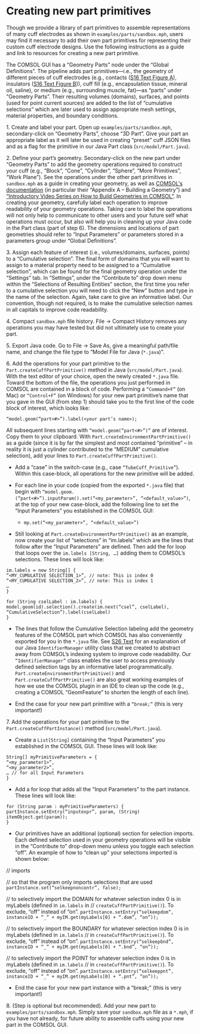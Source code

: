 # Creating new part primitives
Though we provide a library of part primitives to assemble
representations of many cuff electrodes as shown in
`examples/parts/sandbox.mph`, users may find it necessary to add their own
part primitives for representing their custom cuff electrode designs.
Use the following instructions as a guide and link to resources for
creating a new part primitive.

The COMSOL GUI has a “Geometry Parts” node under the “Global
Definitions”. The pipeline adds part primitives—i.e., the geometry of
different pieces of cuff electrodes (e.g., contacts ([S16 Text Figure A](S16-Library-of-part-primitives-for-electrode-contacts-and-cuffs)),
insulators ([S16 Text Figure B](S16-Library-of-part-primitives-for-electrode-contacts-and-cuffs))), cuff fill (e.g., encapsulation tissue,
mineral oil, saline), or medium (e.g., surrounding muscle, fat)—as
“parts” under “Geometry Parts”. Their resulting volumes (domains),
surfaces, and points (used for point current sources) are added to the
list of “cumulative selections” which are later used to assign
appropriate mesh settings, material properties, and boundary conditions.

1\. Create and label your part. Open up `examples/parts/sandbox.mph`,
secondary-click on “Geometry Parts”, choose “3D Part”. Give your part an
appropriate label as it will later be used in creating “preset” cuff
JSON files and as a flag for the primitive in our Java Part class
(`src/model/Part.java`).

2\. Define your part’s geometry. Secondary-click on the new part under
“Geometry Parts” to add the geometry operations required to construct
your cuff (e.g., “Block”, “Cone”, “Cylinder”, “Sphere”, “More
Primitives”, “Work Plane”). See the operations under the other part
primitives in `sandbox.mph` as a guide in creating your geometry, as well
as [COMSOL's
documentation](https://cdn.comsol.com/doc/5.5/IntroductionToCOMSOLMultiphysics.pdf)
(in particular their “Appendix A – Building a Geometry”) and
[“Introductory Video Series on How to Build Geometries in
COMSOL”](https://www.comsol.com/video/introductory-video-series-on-how-to-build-geometries-in-comsol).
In creating your geometry, carefully label each operation to improve
readability of your geometry operations. Taking care to label the
operations will not only help to communicate to other users and your
future self what operations must occur, but also will help you in
cleaning up your Java code in the Part class (part of step 6). The
dimensions and locations of part geometries should refer to “Input
Parameters” or parameters stored in a parameters group under “Global
Definitions”.

3\. Assign each feature of interest (i.e., volumes/domains, surfaces,
points) to a “Cumulative selection”. The final form of domains that you
will want to assign to a material property need to be assigned to a
“Cumulative selection”, which can be found for the final geometry
operation under the “Settings” tab. In “Settings”, under the “Contribute
to” drop down menu within the “Selections of Resulting Entities”
section, the first time you refer to a cumulative selection you will
need to click the “New” button and type in the name of the selection.
Again, take care to give an informative label. Our convention, though
not required, is to make the cumulative selection names in all capitals
to improve code readability.

4\. Compact `sandbox.mph` file history. File -\> Compact History removes
any operations you may have tested but did not ultimately use to create
your part.

5\. Export Java code. Go to File -\> Save As, give a meaningful
path/file name, and change the file type to “Model File for Java
(`*.java`)”.

6\. Add the operations for your part primitive to the
`Part.createCuffPartPrimitive()` method in Java (`src/model/Part.java`).
With the text editor of your choice, open the newly created `*.java`
file. Toward the bottom of the file, the operations you just performed
in COMSOL are contained in a block of code. Performing a `“Command+F”` (on
Mac) or `“Control+F”` (on Windows) for your new part primitive’s name that
you gave in the GUI (from step 1) should take you to the first line of
the code block of interest, which looks like:

```
“model.geom(“part<#>”).label(<your part’s name>);
```

All subsequent lines starting with `“model.geom(“part<#>”)”` are of
interest. Copy them to your clipboard. With
`Part.createEnvironmentPartPrimitive()` as a guide (since it is by far the
simplest and most contained “primitive” – in reality it is just a
cylinder contributed to the “MEDIUM” cumulative selection), add your
lines to `Part.createCuffPartPrimitive()`.

  - Add a “case” in the switch-case (e.g., case `“TubeCuff_Primitive”`).
    Within this case-block, all operations for the new primitive will be
    added.

  - For each line in your code (copied from the exported `*.java` file)
    that begin with
    `“model.geom.(“part<#>”).inputParam().set(“<my_parameter>”,
    “<default_value>”)`, at the top of your new case-block, add the
    following line to set the “Input Parameters” you established in the
    COMSOL GUI:

      - `mp.set(“<my_parameter>”, “<default_value>”)`

  - Still looking at `Part.createEnvironmentPartPrimitive()` as an
    example, now create your list of “selections” in “im.labels” which
    are the lines that follow after the “Input Parameters” are defined.
    Then add the for loop that loops over the `im.labels [String, …]`
    adding them to COMSOL’s selections. These lines will look like:

```
im.labels = new String[] {
“<MY_CUMULATIVE SELECTION_1>”, // note: This is index 0
“<MY_CUMULATIVE SELECTION_2>”, // note: This is index 1
…
}
```

```
for (String cselLabel : im.labels) {
model.geom(id).selection().create(im.next(“csel”, cselLabel),
“CumulativeSelection”).label(cselLabel)
}
```

  - The lines that follow the Cumulative Selection labeling add the
    geometry features of the COMSOL part which COMSOL has also
    conveniently exported for you in the `*.java` file. See [S26 Text](S26-Java-utility-classes) for an explanation of our Java
    `IdentifierManager` utility class that we created to abstract away from COMSOL’s
    indexing system to improve code readability. Our `“IdentifierManager”`
    class enables the user to access previously defined selection tags
    by an informative label programmatically.
    `Part.createEnvironmentPartPrimitive()` and
    `Part.createCuffPartPrimitive()` are also great working examples of
    how we use the COMSOL plugin in an IDE to clean up the code (e.g.,
    creating a COMSOL “GeomFeature” to shorten the length of each line).

  - End the case for your new part primitive with a `“break;”` (this is
    very important\!)

7\. Add the operations for your part primitive to the
`Part.createCuffPartInstance()` method (`src/model/Part.java`).

  - Create a `List[String]` containing the “Input Parameters” you
    established in the COMSOL GUI. These lines will look like:

```
String[] myPrimitiveParameters = {
“<my_parameter1>”,
“<my_parameter2>”,
… // for all Input Parameters
}
```

  - Add a for loop that adds all the “Input Parameters” to the part
    instance. These lines will look like:

```
for (String param : myPrimitiveParameters) {
partInstance.setEntry(“inputexpr”, param, (String) itemObject.get(param));
}
```

  - Our primitives have an additional (optional) section for selection
    imports. Each defined selection used in your geometry operations
    will be visible in the “Contribute to” drop-down menu unless you
    toggle each selection “off”. An example of how to “clean up” your
    selections imported is shown below:

// imports

// so that the program only imports selections that are used
`partInstance.set(“selkeepnoncontr”, false);`

// to selectively import the DOMAIN for whatever selection index 0 is in
myLabels (defined in `im.labels` in
// `createCuffPartPrimitive()`). To exclude, “off” instead of “on”.
`partInstance.setEntry(“selkeepdom”, instanceID + “_” +
myIM.get(myLabels[0] + “.dom”, “on”));`

// to selectively import the BOUNDARY for whatever selection index 0 is
in myLabels (defined in `im.labels`
// in `createCuffPartPrimitive()`). To exclude, “off” instead of “on”.
`partInstance.setEntry(“selkeepbnd”, instanceID + “_” +
myIM.get(myLabels[0] + “.bnd”, “on”));`

// to selectively import the POINT for whatever selection index 0 is in
myLabels (defined in `im.labels`
// in `createCuffPartPrimitive()`). To exclude, “off” instead of “on”.
`partInstance.setEntry(“selkeeppnt”, instanceID + “_” +
myIM.get(myLabels[0] + “.pnt”, “on”));`

  - End the case for your new part instance with a “break;” (this is
    very important\!)

8\. (Step is optional but recommended). Add your new part to
`examples/parts/sandbox.mph`. Simply save your `sandbox.mph` file as a
`*.mph`, if you have not already, for future ability to assemble cuffs
using your new part in the COMSOL GUI.
